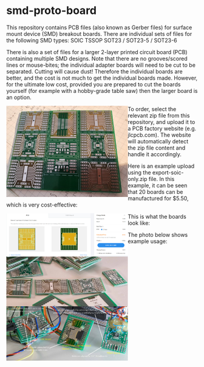 # smd-proto-board

This repository contains PCB files (also known as Gerber files) for surface mount device (SMD) breakout boards. There are individual sets of files for the following SMD types:
SOIC
TSSOP
SOT23 / SOT23-5 / SOT23-6

There is also a set of files for a larger 2-layer printed circuit board (PCB) containing multiple SMD designs. Note that there are no grooves/scored lines or mouse-bites; the individual adapter boards will need to be cut to be separated. Cutting will cause dust! Therefore the individual boards are better, and the cost is not much to get the individual boards made. However, for the ultimate low cost, provided you are prepared to cut the boards yourself (for example with a hobby-grade table saw) then the larger board is an option.

<img src="protoboards.jpg" width="320" style="float:left">

To order, select the relevant zip file from this repository, and upload it to a PCB factory website (e.g. jlcpcb.com). The website will automatically detect the zip file content and handle it accordingly.

Here is an example upload using the export-soic-only.zip file. In this example, it can be seen that 20 boards can be manufactured for $5.50, which is very cost-effective:

<img src="soic-example.jpg" width="320" style="float:left">

This is what the boards look like:

<img src="smd-boards.jpg" width="320" style="float:left">

The photo below shows example usage:

<img src="smd-board-usage.jpg" width="320" style="float:left">

